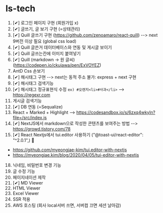 # ls-tech

1. [✔] 로그인 페이지 구현 (회원가입 x)
2. [✔] 글쓰기, 글 보기 구현 (=상태관리) 
3. [✔] Quill 글쓰기 구현 (https://github.com/zenoamaro/react-quill) --> next 9버전 이상 필요 (global css load)
4. [✔] Quill 글쓴거 데이터베이스와 연동 및 게시글 보이기  
5. [✔] Quill 글쓰는칸에 이미지 붙여넣기 
8. [✔] Quill (markdown -> 원 글씨)  (https://codepen.io/ckujawa/pen/ExVOYEZ)
9. AntD Css 손보기 
10. [✔] 해시태그 구현 --> next는 동적 주소 불가: express + next 구현 
11. [✔] 해시태그 검색기능
12. [✔] 해시태그 정규표현식 수정 `ex) #오렌지<li>#사과</li>`  --> https://regexr.com
13. 게시글 검색기능 
14. [✔] DB 연동 (=Sequalize)
15. React + Marked + Highlight --> https://codesandbox.io/s/6zxq4wkyln?file=/src/index.js
16. [✔] NextJS에서 markdown으로 작성한 콘텐츠를 보여주는 방법 --> https://growd.tistory.com/78
17. [✔] React Nextjs에서 tui.editor 사용하기 ("@toast-ui/react-editor": "^2.0.1",) 📌
- https://github.com/myeongjae-kim/tui.editor-with-nextjs
- https://myeongjae.kim/blog/2020/04/05/tui-editor-with-nextjs
18. 닉네임, 비밀번호 변경 기능 
19. 글 수정 기능 
20. 페이지네이션 제작 
21. [✔] MD Viewer
22. HTML Viewer
23. Excel Viewer
24. SSR 적용 
25. AWS 호스팅 (회사 local서버 쓰면, 서버컴 끄면 세션 날아감) 
